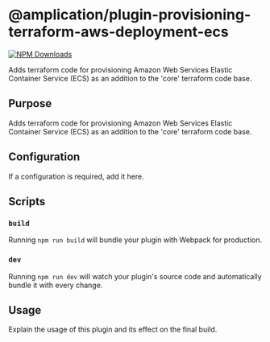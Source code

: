 # @amplication/plugin-provisioning-terraform-aws-deployment-ecs

[![NPM Downloads](https://img.shields.io/npm/dt/@amplication/plugin-provisioning-terraform-aws-deployment-ecs)](https://www.npmjs.com/package/@amplication/plugin-provisioning-terraform-aws-deployment-ecs)

Adds terraform code for provisioning Amazon Web Services Elastic Container Service (ECS) as an addition to the 'core' terraform code base.

## Purpose

Adds terraform code for provisioning Amazon Web Services Elastic Container Service (ECS) as an addition to the 'core' terraform code base.

## Configuration

If a configuration is required, add it here.

## Scripts

### `build`

Running `npm run build` will bundle your plugin with Webpack for production.

### `dev`

Running `npm run dev` will watch your plugin's source code and automatically bundle it with every change.

## Usage

Explain the usage of this plugin and its effect on the final build.

